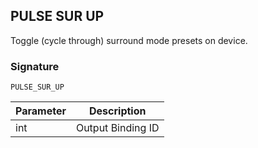 ## PULSE SUR UP

Toggle (cycle through) surround mode presets on device.


### Signature

`PULSE_SUR_UP`


| Parameter | Description |
| --- | --- |
| int | Output Binding ID |